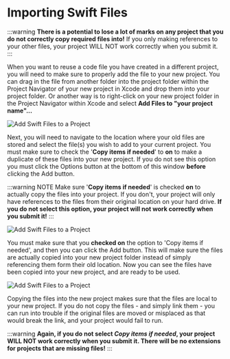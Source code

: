# Importing Swift Files

:::warning
**There is a potential to lose a lot of marks on any project that you do not correctly copy required files into!**  If you only making references to your other files, your project WILL NOT work correctly when you submit it.
:::

When you want to reuse a code file you have created in a different project, you will need to make sure to properly add the file to your new project.  You can drag in the file from another folder into the project folder within the Project Navigator of your new project in Xcode and drop them into your project folder.  Or another way is to right-click on your new project folder in the Project Navigator within Xcode and select **Add Files to "your project name"...**

![Add Swift Files to a Project](/F2020/assets/img/AddFiles_1.png)

Next, you will need to navigate to the location where your old files are stored and select the file(s) you wish to add to your current project.  You must make sure to check the '**Copy items if needed**' to **on** to make a duplicate of these files into your new project.  If you do not see this option you must click the Options button at the bottom of this window **before** clicking the Add button.

:::warning NOTE
Make sure '**Copy items if needed**' is checked **on** to actually copy the files into your project.  If you don't, your project will only have references to the files from their original location on your hard drive.  **If you do not select this option, your project will not work correctly when you submit it!**
:::

![Add Swift Files to a Project](/F2020/assets/img/AddFiles_2.png)

You must make sure that you **checked on** the option to 'Copy items if needed', and then you can click the Add button.  This will make sure the files are actually copied into your new project folder instead of simply referencing them form their old location.  Now you can see the files have been copied into your new project, and are ready to be used.

![Add Swift Files to a Project](/F2020/assets/img/AddFiles_3.png)

Copying the files into the new project makes sure that the files are local to your new project.  If you do not copy the files - and simply link them - you can run into trouble if the original files are moved or misplaced as that would break the link, and your project would fail to run.

:::warning
**Again, if you do not select _Copy items if needed_, your project WILL NOT work correctly when you submit it.  There will be no extensions for projects that are missing files!**
:::